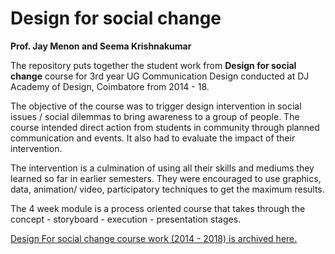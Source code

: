 # Design for social change
**Prof. Jay Menon and Seema Krishnakumar**

The repository puts together the student work from **Design for social change** course for 3rd year UG Communication Design conducted at DJ Academy of Design, Coimbatore from 2014 - 18. 

The objective of the course was to trigger design intervention in social issues / social dilemmas to bring awareness to a group of people. The course intended direct action from students in community through planned communication and events. It also had to evaluate the impact of their intervention. 

The intervention is a culmination of using all their skills and mediums they learned so far in earlier semesters. They were encouraged to use graphics, data, animation/ video, participatory techniques to get the maximum results. 

The 4 week module is a process oriented course that takes through the concept - storyboard - execution - presentation stages.

<a href="https://github.com/seemskk/Design-for-social-change/issues?q=is%3Aissue+is%3Aclosed" target="_blank" rel="noopener noreferrer">Design For social change course work (2014 - 2018) is archived here.</a>
